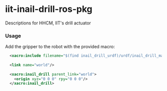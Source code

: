 # iit-inail-drill-ros-pkg

Descriptions for HHCM, IIT's drill actuator



### Usage
Add the gripper to the robot with the provided macro:
```xml
  <xacro:include filename="$(find inail_drill_urdf)/urdf/inail_drill_macro.urdf.xacro" />
  
  <link name="world"/>
  
  <xacro:inail_drill parent_link="world">
    <origin xyz="0 0 0" rpy="0 0 0"/>
  </xacro:inail_drill>

```
